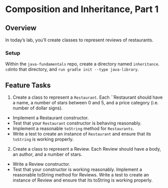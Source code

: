# Composition and Inheritance, Part 1

## Overview

In today’s lab, you’ll create classes to represent reviews of restaurants.

### Setup

Within the `java-fundamentals` repo, create a directory named `inheritance`. `cd`into that directory, and `run gradle init --type java-library`.

## Feature Tasks

1. Create a class to represent a `Restaurant`. Each ``Restaurant should have a name, a number of stars between 0 and 5, and a price category (i.e. number of dollar signs).
  - Implement a Restaurant constructor.
  - Test that your `Restaurant` constructor is behaving reasonably.
  - Implement a reasonable `toString` method for `Restaurants`.
  - Write a test to create an instance of `Restaurant` and ensure that its `toString` is working properly. 

2. Create a class to represent a Review. Each Review should have a body, an author, and a number of stars.
  - Write a Review constructor.
  - Test that your constructor is working reasonably.
  Implement a reasonable toString method for Reviews.
  Write a test to create an instance of Review and ensure that its toString is working properly.